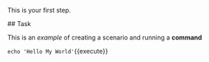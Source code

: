 This is your first step.

## Task

This is an _example_ of creating a scenario and running a **command**

`echo 'Hello My World'`{{execute}}
